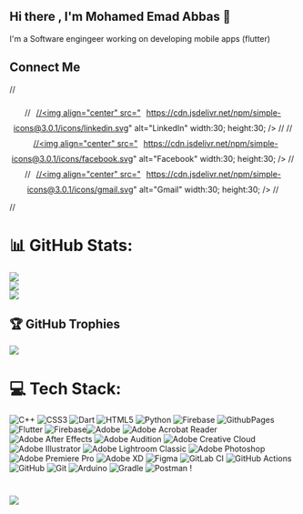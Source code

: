 ## Hi there , I'm Mohamed Emad Abbas 👋
I'm a Software engingeer working on developing mobile apps (flutter) 

## Connect Me

//<p align="center">
  //<a href="https://www.linkedin.com/in/mohamed-abbas-5a55a7218/" target="_blank" style=" display:inline-block; margin: 10px;">
    //<img align="center" src="https://cdn.jsdelivr.net/npm/simple-icons@3.0.1/icons/linkedin.svg" alt="LinkedIn" width:30; height:30; />
  //</a>
  //<a href="https://www.facebook.com/profile.php?id=100076335909958" target="_blank" style="display:inline-block; margin: 10px;">
    //<img align="center" src="https://cdn.jsdelivr.net/npm/simple-icons@3.0.1/icons/facebook.svg" alt="Facebook" width:30; height:30; />
  //</a>
  //<a href="mailto:mhmdabass330@gmail.com" target="_blank" style="display:inline-block; margin: 10px;">
  //<img align="center" src="https://cdn.jsdelivr.net/npm/simple-icons@3.0.1/icons/gmail.svg" alt="Gmail" width:30; height:30; />
//</a>

//</p>

# 📊 GitHub Stats:
![](https://github-readme-stats.vercel.app/api?username=m7md3bbas&theme=radical&hide_border=true&include_all_commits=true&count_private=true)<br/>
![](https://github-readme-streak-stats.herokuapp.com/?user=m7md3bbas&theme=radical&hide_border=true)<br/>
![](https://github-readme-stats.vercel.app/api/top-langs/?username=m7md3bbas&theme=radical&hide_border=true&include_all_commits=true&count_private=true&layout=compact)


## 🏆 GitHub Trophies
![](https://github-profile-trophy.vercel.app/?username=m7md3bbas&theme=radical&no-frame=false&no-bg=false&margin-w=4)

# 💻 Tech Stack:
 ![C++](https://img.shields.io/badge/c++-%2300599C.svg?style=for-the-badge&logo=c%2B%2B&logoColor=white) ![CSS3](https://img.shields.io/badge/css3-%231572B6.svg?style=for-the-badge&logo=css3&logoColor=white) ![Dart](https://img.shields.io/badge/dart-%230175C2.svg?style=for-the-badge&logo=dart&logoColor=white) ![HTML5](https://img.shields.io/badge/html5-%23E34F26.svg?style=for-the-badge&logo=html5&logoColor=white)  ![Python](https://img.shields.io/badge/python-3670A0?style=for-the-badge&logo=python&logoColor=ffdd54)  ![Firebase](https://img.shields.io/badge/firebase-%23039BE5.svg?style=for-the-badge&logo=firebase) ![GithubPages](https://img.shields.io/badge/github%20pages-121013?style=for-the-badge&logo=github&logoColor=white) ![Flutter](https://img.shields.io/badge/Flutter-%2302569B.svg?style=for-the-badge&logo=Flutter&logoColor=white)   ![Firebase](https://img.shields.io/badge/firebase-a08021?style=for-the-badge&logo=firebase&logoColor=ffcd34)![Adobe](https://img.shields.io/badge/adobe-%23FF0000.svg?style=for-the-badge&logo=adobe&logoColor=white) ![Adobe Acrobat Reader](https://img.shields.io/badge/Adobe%20Acrobat%20Reader-EC1C24.svg?style=for-the-badge&logo=Adobe%20Acrobat%20Reader&logoColor=white) ![Adobe After Effects](https://img.shields.io/badge/Adobe%20After%20Effects-9999FF.svg?style=for-the-badge&logo=Adobe%20After%20Effects&logoColor=white) ![Adobe Audition](https://img.shields.io/badge/Adobe%20Audition-9999FF.svg?style=for-the-badge&logo=Adobe%20Audition&logoColor=white) ![Adobe Creative Cloud](https://img.shields.io/badge/Adobe%20Creative%20Cloud-DA1F26.svg?style=for-the-badge&logo=Adobe%20Creative%20Cloud&logoColor=white) ![Adobe Illustrator](https://img.shields.io/badge/adobe%20illustrator-%23FF9A00.svg?style=for-the-badge&logo=adobe%20illustrator&logoColor=white) ![Adobe Lightroom Classic](https://img.shields.io/badge/Adobe%20Lightroom%20Classic-31A8FF.svg?style=for-the-badge&logo=Adobe%20Lightroom%20Classic&logoColor=white) ![Adobe Photoshop](https://img.shields.io/badge/adobe%20photoshop-%2331A8FF.svg?style=for-the-badge&logo=adobe%20photoshop&logoColor=white) ![Adobe Premiere Pro](https://img.shields.io/badge/Adobe%20Premiere%20Pro-9999FF.svg?style=for-the-badge&logo=Adobe%20Premiere%20Pro&logoColor=white) ![Adobe XD](https://img.shields.io/badge/Adobe%20XD-470137?style=for-the-badge&logo=Adobe%20XD&logoColor=#FF61F6) ![Figma](https://img.shields.io/badge/figma-%23F24E1E.svg?style=for-the-badge&logo=figma&logoColor=white) ![GitLab CI](https://img.shields.io/badge/gitlab%20CI-%23181717.svg?style=for-the-badge&logo=gitlab&logoColor=white) ![GitHub Actions](https://img.shields.io/badge/github%20actions-%232671E5.svg?style=for-the-badge&logo=githubactions&logoColor=white) ![GitHub](https://img.shields.io/badge/github-%23121011.svg?style=for-the-badge&logo=github&logoColor=white) ![Git](https://img.shields.io/badge/git-%23F05033.svg?style=for-the-badge&logo=git&logoColor=white) ![Arduino](https://img.shields.io/badge/-Arduino-00979D?style=for-the-badge&logo=Arduino&logoColor=white) ![Gradle](https://img.shields.io/badge/Gradle-02303A.svg?style=for-the-badge&logo=Gradle&logoColor=white) ![Postman](https://img.shields.io/badge/Postman-FF6C37?style=for-the-badge&logo=postman&logoColor=white) !

#
<img src="https://komarev.com/ghpvc/?username=m7md3bbas&style=flat"/>

